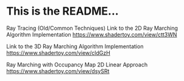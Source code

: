 # This is the README...
Ray Tracing (Old/Common Techniques)
Link to the 2D Ray Marching Algorithm Implementation https://www.shadertoy.com/view/ctt3WN

Link to the 3D Ray Marching Algorithm Implementation https://www.shadertoy.com/view/cldGzH

Ray Marching with Occupancy Map
2D Linear Approach
https://www.shadertoy.com/view/dsySRt
